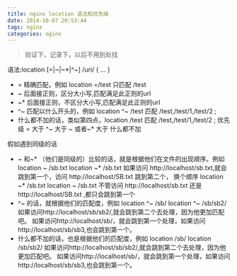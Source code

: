 ```yaml
---
title: nginx location 语法和优先级
date: 2014-10-07 20:53:44
tags: nginx
categories: nginx
---
```

> 验证下，记录下，以后不用到处找

<!-- more -->
语法:location [=|~|~*|^~] /uri/ { … }
* = 精确匹配，例如 location =/test 只匹配 /test
* ~ 后面接正则，区分大小写,匹配满足此正则的url
* ~* 后面接正则，不区分大小写,匹配满足此正则的url
* ^~ 匹配以什么开头的，例如  location ^~  /test 匹配 /test,/test/1,/test/2 ;
* 什么都不加的话，类似第四点，location /test 匹配 /test,/test/1,/test/2 ;
优先级
= 大于 ^~ 大于 ~ 或者~* 大于 什么都不加

假如遇到同级的话
* ~ 和~* （他们是同级的）比较的话，就是根据他们在文件的出现顺序。例如
location ~ /sb.txt
location ~* /sb.txt
如果访问 http://localhost/sb.txt,就会跳到第一个，访问 http://localhost/SB.txt 跳到第二个，
换个顺序
location ~* /sb.txt
location ~ /sb.txt
不管访问 http://localhost/sb.txt 还是 http://localhost/SB.txt ,都只会跳到第一个
* ^~ 的话，就根据他们的匹配度，例如
location ^~ /sb/
location ^~ /sb/sb2/
如果访问http://localhost/sb/sb2/,就会跳到第二个去处理，因为他更加匹配吧。
如果访问http://localhost/sb/，就会跳到第一个处理，如果访问http://localhost/sb/sb3,也会跳到第一个。
* 什么都不加的话，也是根据他们的匹配度，例如
location /sb/
location /sb/sb2/
如果访问http://localhost/sb/sb2/,就会跳到第二个去处理，因为他更加匹配吧。
如果访问http://localhost/sb/，就会跳到第一个处理，如果访问http://localhost/sb/sb3,也会跳到第一个。